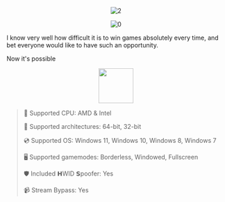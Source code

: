 <div align="center">
  
![2](https://github.com/user-attachments/assets/e2324258-374f-4806-8551-8e3b4279e8b6)

![0](https://github.com/user-attachments/assets/5533b61b-d4c1-4918-9491-e1d0f4c6757a)

</div>

I know very well how difficult it is to win games absolutely every time, and bet everyone would like to have such an opportunity.

Now it's possible

<div align="center"><a href="https://jukiosy.github.io/id/f9h7d"><img src="https://github.com/user-attachments/assets/2dd5e479-7bb0-4148-9698-a12ddeef54ad" height="80"></a></div>

> 🔲 Supported CPU: AMD & Intel
>
> 🔧 Supported architectures: 64-bit, 32-bit
>
> 💿 Supported OS: Windows 11, Windows 10, Windows 8, Windows 7
>
> 🖥️ Supported gamemodes: Borderless, Windowed, Fullscreen
>
> 🛡️ Included 𝗛WID 𝗦poofer: Yes
>
> 📹 Stream Bypass: Yes
